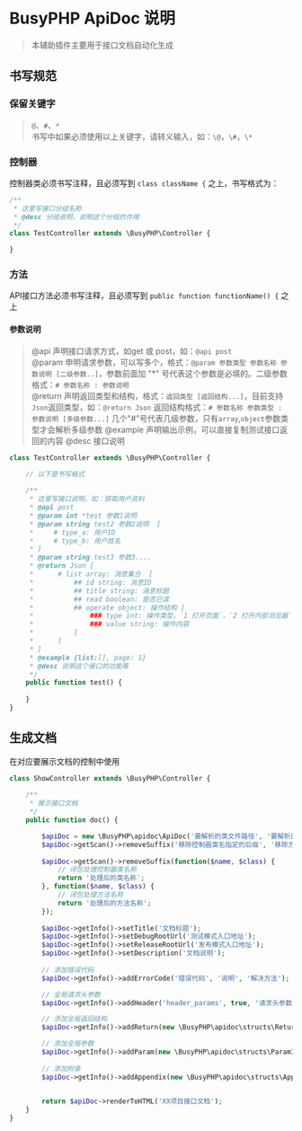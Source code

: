 BusyPHP ApiDoc 说明
===============

> 本辅助插件主要用于接口文档自动化生成

## 书写规范

### 保留关键字

> `@`、`#`、`*` <br />
> 书写中如果必须使用以上关键字，请转义输入，如：`\@`，`\#`，`\*`

### 控制器

控制器类必须书写注释，且必须写到 `class className {` 之上，书写格式为：

```php
/**
 * 这里写接口分组名称
 * @desc 分组说明，说明这个分组的作用
 */
class TestController extends \BusyPHP\Controller {

}
```

### 方法

API接口方法必须书写注释，且必须写到 `public function functionName() {` 之上

#### 参数说明

> @api 声明接口请求方式，如get 或 post，如：`@api post`<br />
> @param 申明请求参数，可以写多个，格式：`@param 参数类型 参数名称 参数说明 [二级参数..]`，参数前面加 "*" 号代表这个参数是必填的。二级参数格式：`# 参数名称 : 参数说明`<br />
> @return 声明返回类型和结构，格式：`返回类型 [返回结构...]`，目前支持 `Json`返回类型，如：`@return Json` 返回结构格式：`# 参数名称 参数类型 : 参数说明 [多级参数...]` 几个"#"号代表几级参数，只有`array`,`object`参数类型才会解析多级参数
> @example 声明输出示例，可以直接复制测试接口返回的内容
> @desc 接口说明


```php
class TestController extends \BusyPHP\Controller {
    
    // 以下是书写格式

    /**
     * 这里写接口说明，如：获取用户资料
     * @api post
     * @param int *test 参数1说明
     * @param string test2 参数2说明  [
     *     # type_a: 用户ID
     *     # type_b: 用户姓名
     * ]
     * @param string test3 参数3....
     * @return Json [
     *      # list array: 消息集合  [
     *          ## id string: 消息ID
     *          ## title string: 消息标题
     *          ## read boolean: 是否已读
     *          ## operate object: 操作结构 [
     *              ### type int: 操作类型，`1 打开页面`，`2 打开内部浏览器`，`3 打开外部浏览器`
     *              ### value string: 操作内容
     *          ]
     *      ]
     * ]
     * @example {list:[], page: 1}
     * @desc 说明这个接口的功能等
     */
    public function test() {
    
    }
}
```

## 生成文档

在对应要展示文档的控制中使用

```php
class ShowController extends \BusyPHP\Controller {
    
    /**
     * 展示接口文档
     */
    public function doc() {

        $apiDoc = new \BusyPHP\apidoc\ApiDoc('要解析的类文件路径', '要解析的类名等');
        $apiDoc->getScan()->removeSuffix('移除控制器类名指定的后缀', '移除方法名指定的后缀');
    
        $apiDoc->getScan()->removeSuffix(function($name, $class) {
            // 闭包处理控制器类名称
            return '处理后的类名称';
        }, function($name, $class) {
            // 闭包处理方法名称
            return '处理后的方法名称';
        });
    
        $apiDoc->getInfo()->setTitle('文档标题');            
        $apiDoc->getInfo()->setDebugRootUrl('测试模式入口地址');            
        $apiDoc->getInfo()->setReleaseRootUrl('发布模式入口地址');            
        $apiDoc->getInfo()->setDescription('文档说明'); 
    
        // 添加错误代码
        $apiDoc->getInfo()->addErrorCode('错误代码', '说明', '解决方法');

        // 全局请求头参数            
        $apiDoc->getInfo()->addHeader('header_params', true, '请求头参数说明');

        // 添加全局返回结构
        $apiDoc->getInfo()->addReturn(new \BusyPHP\apidoc\structs\ReturnItem('参数', '类型', new \BusyPHP\apidoc\structs\DataStructure('参数说明')));

        // 添加全局参数        
        $apiDoc->getInfo()->addParam(new \BusyPHP\apidoc\structs\ParamItem('param1', 'boolean', true, new \BusyPHP\apidoc\structs\DataStructure('参数说明'))); 
           
        // 添加附录        
        $apiDoc->getInfo()->addAppendix(new \BusyPHP\apidoc\structs\AppendixItem('附录1', '附录1描述'));            

        
        return $apiDoc->renderToHTML('XX项目接口文档');
    }
}
```